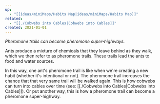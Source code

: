 ```yaml
---
up:
  - "[[ideas/miniMaps/Habits Map|ideas/miniMaps/Habits Map]]"
related:
  - "[[./Cobwebs into Cables|Cobwebs into Cables]]"
created: 2021-01-01
---
```

 *Pheromone trails can become pheromone super-highways.*

Ants produce a mixture of chemicals that they leave behind as they walk, which we then refer to as pheromone trails. These trails lead the ants to food and water sources.

In this way, one ant's pheromone trail is like when we're creating a new habit (whether it's intentional or not). The pheromone trail increases the chance that that very same trail will be walked again. This is how cobwebs can turn into cables over time (see: [[./Cobwebs into Cables|Cobwebs into Cables]]). Or put another way, this is how a pheromone trail can become a pheromone super-highway.